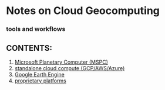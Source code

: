 # Notes on Cloud Geocomputing
### tools and workflows

## CONTENTS:
1. [Microsoft Planetary Computer (MSPC)](erthward.github.io/mspc/mspc.md)
2. [standalone cloud compute (GCP/AWS/Azure)](erthward.github.io/gcp_aws_azure/gcp_azure_aws.md)
3. [Google Earth Engine](erthward.github.io/gee/gee.md)
4. [proprietary platforms](erthward.github.io/proprietary/proprietary.md)


